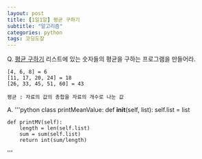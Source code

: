 ```yaml
---
layout: post
title: [1일1알] 평균 구하기 
subtitle: "알고리즘"
categories: python
tags: 코딩도장
---
```


Q. [평균 구하기](http://codingdojang.com/scode/610?answer_mode=hide)
리스트에 있는 숫자들의 평균을 구하는 프로그램을 만들어라.

    [4, 6, 8] = 6
    [11, 17, 20, 24] = 18
    [26, 33, 45, 51, 60] = 43

    평균 : 자료의 값의 총합을 자료의 개수로 나눈 값

A.
'''python
class printMeanValue:
    def __init__(self, list):
        self.list = list

    def printMV(self):
        length = len(self.list)
        sum = sum(self.list)
        return int(sum/length)
'''
